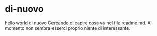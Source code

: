# di-nuovo
hello world di nuovo
Cercando di capire cosa va nel file readme.md. Al momento non sembra esserci proprio niente di interessante. 
